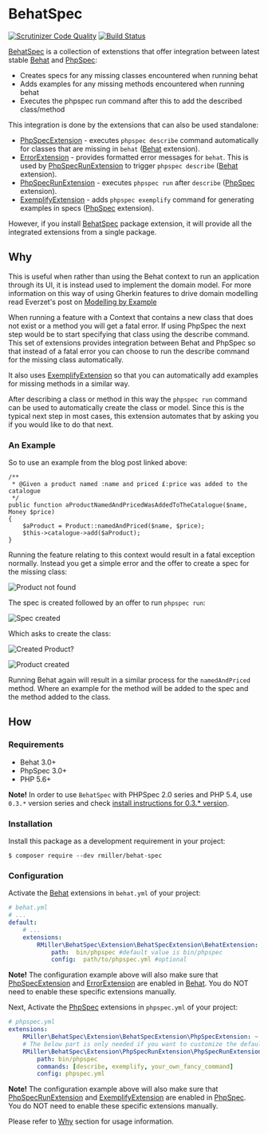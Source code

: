 # BehatSpec

[![Scrutinizer Code Quality](https://scrutinizer-ci.com/g/richardmiller/BehatSpec/badges/quality-score.png?b=master)](https://scrutinizer-ci.com/g/richardmiller/BehatSpec/?branch=master)
[![Build Status](https://scrutinizer-ci.com/g/richardmiller/BehatSpec/badges/build.png?b=master)](https://scrutinizer-ci.com/g/richardmiller/BehatSpec/build-status/master)

[BehatSpec][0] is a collection of extenstions that offer integration
between latest stable [Behat][1] and [PhpSpec][2]:

* Creates specs for any missing classes encountered when running behat
* Adds examples for any missing methods encountered when running behat
* Executes the phpspec run command after this to add the described class/method

This integration is done by the extensions that can also be used standalone:

* [PhpSpecExtension][10] - executes `phpspec describe` command automatically
  for classes that are missing in `behat` ([Behat][1] extension).
* [ErrorExtension][11] - provides formatted error messages for `behat`. This is
  used by [PhpSpecRunExtension][20] to trigger `phpspec describe` ([Behat][1]
  extension).
* [PhpSpecRunExtension][20] - executes `phpspec run` after `describe`
  ([PhpSpec][2] extension).
* [ExemplifyExtension][21] - adds `phpspec exemplify` command for generating
  examples in specs ([PhpSpec][2] extension).

However, if you install [BehatSpec][0] package extension, it will provide all
the integrated extensions from a single package.

## Why

This is useful when rather than using the Behat context to run an application
through its UI, it is instead used to implement the domain model. For more
information on this way of using Gherkin features to drive domain modelling
read Everzet's post on [Modelling by
Example](http://everzet.com/post/99045129766/introducing-modelling-by-example)

When running a feature with a Context that contains a new class that does not
exist or a method you will get a fatal error. If using PhpSpec the next step
would be to start specifying that class using the describe command. This set of
extensions provides integration between Behat and PhpSpec so that instead of
a fatal error you can choose to run the describe command for the missing class
automatically.

It also uses [ExemplifyExtension][21] so that you can automatically add
examples for missing methods in a similar way.

After describing a class or method in this way the `phpspec run` command can
be used to automatically create the class or model. Since this is the typical
next step in most cases, this extension automates that by asking you if you
would like to do that next.

### An Example

So to use an example from the blog post linked above:

```
/**
 * @Given a product named :name and priced £:price was added to the catalogue
 */
public function aProductNamedAndPricedWasAddedToTheCatalogue($name, Money $price)
{
    $aProduct = Product::namedAndPriced($name, $price);
    $this->catalogue->add($aProduct);
}
```

Running the feature relating to this context would result in a fatal exception
normally. Instead you get a simple error and the offer to create a spec for the
missing class:

![Product not found](/docs/images/error.png?raw=true)

The spec is created followed by an offer to run `phpspec run`:

![Spec created](/docs/images/spec-created.png?raw=true)

Which asks to create the class:

![Created Product?](/docs/images/create.png?raw=true)

![Product created](/docs/images/product-created.png?raw=true)

Running Behat again will result in a similar process for the `namedAndPriced`
method. Where an example for the method will be added to the spec and the
method added to the class.

## How

### Requirements

* Behat 3.0+
* PhpSpec 3.0+
* PHP 5.6+

**Note!** In order to use `BehatSpec` with PHPSpec 2.0 series and PHP 5.4, use
`0.3.*` version series and check [install instructions for 0.3.* version][3].

### Installation

Install this package as a development requirement in your project:

```
$ composer require --dev rmiller/behat-spec
```

### Configuration

Activate the [Behat][1] extensions in `behat.yml` of your project:

```yaml
# behat.yml
# ...
default:
    # ...
    extensions:
        RMiller\BehatSpec\Extension\BehatSpecExtension\BehatExtension:
            path:  bin/phpspec #default value is bin/phpspec
            config:  path/to/phpspec.yml #optional
```

**Note!** The configuration example above will also make sure that
[PhpSpecExtension][10] and [ErrorExtension][11] are enabled in [Behat][1].
You do NOT need to enable these specific extensions manually.

Next, Activate the [PhpSpec][2] extensions in `phpspec.yml` of your project:

```yaml
# phpspec.yml
extensions:
    RMiller\BehatSpec\Extension\BehatSpecExtension\PhpSpecExtension: ~
    # The below part is only needed if you want to customize the defaults
    RMiller\BehatSpec\Extension\PhpSpecRunExtension\PhpSpecRunExtension:
        path: bin/phpspec
        commands: [describe, exemplify, your_own_fancy_command]
        config: phpspec.yml
```

**Note!** The configuration example above will also make sure that
[PhpSpecRunExtension][20] and [ExemplifyExtension][21] are enabled in
[PhpSpec][2]. You do NOT need to enable these specific extensions manually.

Please refer to [Why](#Why) section for usage information.

[0]: https://github.com/richardmiller/BehatSpec
[1]: http://docs.behat.org/en/stable
[2]: http://phpspec.net/en/stable
[3]: https://github.com/richardmiller/BehatSpec/tree/phpspec2-support
[10]: https://github.com/richardmiller/PhpSpecExtension
[11]: https://github.com/richardmiller/ErrorExtension
[20]: https://github.com/richardmiller/PhpSpecRunExtension
[21]: https://github.com/richardmiller/ExemplifyExtension

